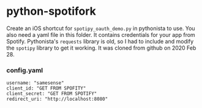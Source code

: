 # python-spotifork

Create an iOS shortcut for `spotipy_oauth_demo.py` in pythonista to use. You also need a yaml file in this folder. It contains credentials for your app from Spotify. Pythonista's `requests` library is old, so I had to include and modify the `spotipy` library to get it working. It was cloned from github on 2020 Feb 28.

### config.yaml
```
username: "samesense"
client_id: "GET FROM SPOFITY"
client_secret: "GET FROM SPOTIFY"
redirect_uri: "http://localhost:8080"
```

